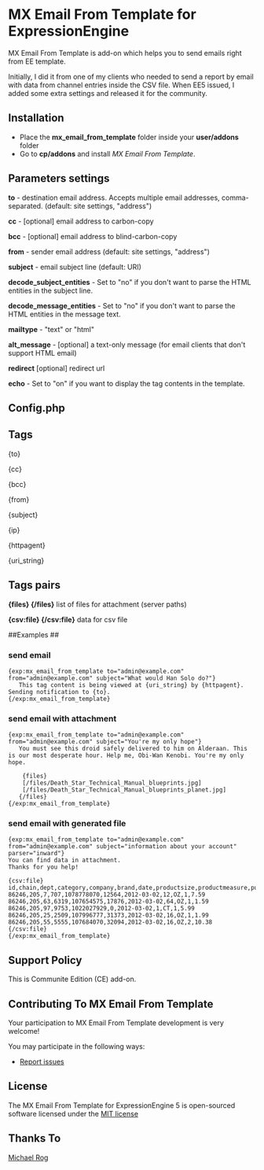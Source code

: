 # MX Email From Template for ExpressionEngine
MX Email From Template is add-on which helps you to send emails right from EE template.

Initially, I did it from one of my clients who needed to send a report by email with data from channel entries inside the CSV file. When EE5 issued, I added some extra settings and released it for the community.

## Installation ##

* Place the **mx\_email\_from\_template** folder inside your **user/addons** folder
* Go to **cp/addons** and install *MX Email From Template*.

## Parameters settings ##
**to** - destination email address. Accepts multiple email addresses, comma-separated. (default: site settings, "address")

**cc** - [optional] email address to carbon-copy

**bcc** - [optional] email address to blind-carbon-copy

**from** - sender email address (default: site settings, "address")

**subject** - email subject line (default: URI)

**decode_subject_entities** - Set to "no" if you don't want to parse the HTML entities in the subject line.

**decode_message_entities** - Set to "no" if you don't want to parse the HTML entities in the message text.

**mailtype** - "text" or "html"

**alt_message** - [optional] a text-only message (for email clients that don't support HTML email)

**redirect** [optional] redirect url

**echo** - Set to "on" if you want to display the tag contents in the template.

## Config.php ##

## Tags ##

{to}

{cc}

{bcc}

{from}

{subject}

{ip}

{httpagent}

{uri_string}

## Tags pairs ##

**{files} {/files}** list of files for attachment (server paths)

**{csv:file} {/csv:file}** data for csv file

##Examples ##

### send email ###

	{exp:mx_email_from_template to="admin@example.com" from="admin@example.com" subject="What would Han Solo do?"}
	   This tag content is being viewed at {uri_string} by {httpagent}. Sending notification to {to}.
	{/exp:mx_email_from_template}

### send email with attachment ###

	{exp:mx_email_from_template to="admin@example.com" from="admin@example.com" subject="You're my only hope"}
	   You must see this droid safely delivered to him on Alderaan. This is our most desperate hour. Help me, Obi-Wan Kenobi. You're my only hope.

	    {files}
        [/files/Death_Star_Technical_Manual_blueprints.jpg]
        [/files/Death_Star_Technical_Manual_blueprints_planet.jpg]
       {/files}
	{/exp:mx_email_from_template}

### send email with generated file ###
	{exp:mx_email_from_template to="admin@example.com" from="admin@example.com" subject="information about your account" parser="inward"}
	You can find data in attachment.
	Thanks for you help!

	{csv:file}
	id,chain,dept,category,company,brand,date,productsize,productmeasure,purchasequantity,purchaseamount
	86246,205,7,707,1078778070,12564,2012-03-02,12,OZ,1,7.59 86246,205,63,6319,107654575,17876,2012-03-02,64,OZ,1,1.59 86246,205,97,9753,1022027929,0,2012-03-02,1,CT,1,5.99 86246,205,25,2509,107996777,31373,2012-03-02,16,OZ,1,1.99 86246,205,55,5555,107684070,32094,2012-03-02,16,OZ,2,10.38
	{/csv:file}
	{/exp:mx_email_from_template}

## Support Policy ##

This is Communite Edition (CE) add-on.

## Contributing To MX Email From Template ##

Your participation to MX Email From Template development is very welcome!

You may participate in the following ways:

* [Report issues](https://github.com/MaxLazar/mx-email-from-template/issues)


## License ##

The MX Email From Template for ExpressionEngine 5 is open-sourced software licensed under the [MIT license](http://opensource.org/licenses/MIT)

## Thanks To ##
[Michael Rog](https://rog.ee/email_from_template/)
